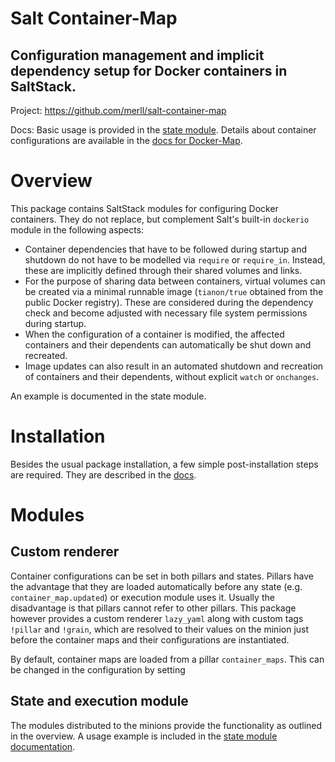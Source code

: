 Salt Container-Map
==================

Configuration management and implicit dependency setup for Docker containers in SaltStack.
------------------------------------------------------------------------------------------

Project: https://github.com/merll/salt-container-map

Docs: Basic usage is provided in the
[state module](http://salt-container-map.readthedocs.org/en/latest/api/saltcontainermap.states.html).
Details about container
configurations are available in the
[docs for Docker-Map](https://docker-map.readthedocs.org/en/latest/guide/containers/maps.html#container-landscapes-with-containermap).


Overview
========
This package contains SaltStack modules for configuring Docker containers. They do not replace,
but complement Salt's built-in `dockerio` module in the following aspects:

* Container dependencies that have to be followed during startup and shutdown do not have to be
  modelled via `require` or `require_in`. Instead, these are implicitly defined through their 
  shared volumes and links.
* For the purpose of sharing data between containers, virtual volumes can be created via a
  minimal runnable image (`tianon/true` obtained from the public Docker registry). These are
  considered during the dependency check and become adjusted with necessary file system permissions
  during startup.
* When the configuration of a container is modified, the affected containers and their dependents
  can automatically be shut down and recreated.
* Image updates can also result in an automated shutdown and recreation of containers and their
  dependents, without explicit `watch` or `onchanges`.
  
An example is documented in the state module.

Installation
============
Besides the usual package installation, a few simple post-installation steps are required. They are
described in the [docs](http://salt-container-map.readthedocs.org/en/latest/installation.html).

Modules
=======

Custom renderer
---------------
Container configurations can be set in both pillars and states. Pillars have the advantage that
they are loaded automatically before any state (e.g. `container_map.updated`) or execution module
uses it. Usually the disadvantage is that pillars cannot refer to other pillars. This package
however provides a custom renderer `lazy_yaml` along with custom tags `!pillar` and  `!grain`,
which are resolved to their values on the minion just before the container maps and their
configurations are instantiated.

By default, container maps are loaded from a pillar `container_maps`. This can be changed in the
configuration by setting

State and execution module
--------------------------
The modules distributed to the minions provide the functionality as outlined in the overview.
A usage example is included in the
[state module documentation](http://salt-container-map.readthedocs.org/en/latest/api/saltcontainermap.states.html).
